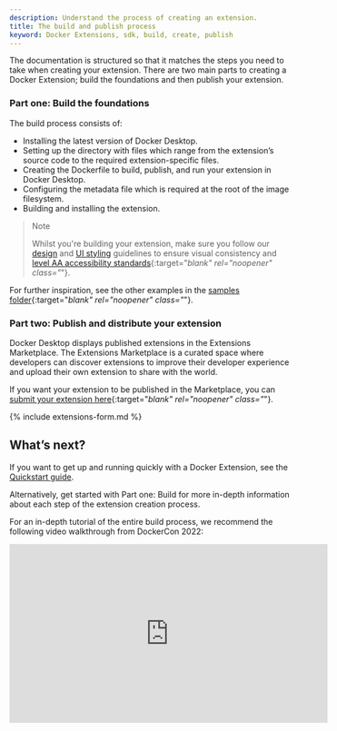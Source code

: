```yaml
---
description: Understand the process of creating an extension.
title: The build and publish process
keyword: Docker Extensions, sdk, build, create, publish
---
```


The documentation is structured so that it matches the steps you need to take when creating your extension. There are two main parts to creating a Docker Extension; build the foundations and then publish your extension.

### Part one: Build the foundations

The build process consists of:

- Installing the latest version of Docker Desktop.
- Setting up the directory with files which range from the extension’s source code to the required extension-specific files.
- Creating the Dockerfile to build, publish, and run your extension in Docker Desktop.
- Configuring the metadata file which is required at the root of the image filesystem.
- Building and installing the extension.

> Note
>
> Whilst you're building your extension, make sure you follow our [design](design/design-guidelines.md) and [UI styling](design/index.md) guidelines to ensure visual consistency and [level AA accessibility standards](https://www.w3.org/WAI/WCAG2AA-Conformance){:target="_blank" rel="noopener" class="_"}.

For further inspiration, see the other examples in the [samples folder](https://github.com/docker/extensions-sdk/tree/main/samples){:target="_blank" rel="noopener" class="_"}.

### Part two: Publish and distribute your extension

Docker Desktop displays published extensions in the Extensions Marketplace. The Extensions Marketplace is a curated space where developers can discover extensions to improve their developer experience and upload their own extension to share with the world.

If you want your extension to be published in the Marketplace, you can [submit your extension here](https://github.com/docker/extensions-submissions){:target="_blank" rel="noopener" class="_"}.

{% include extensions-form.md %}

## What’s next?

If you want to get up and running quickly with a Docker Extension, see the [Quickstart guide](quickstart.md).

Alternatively, get started with Part one: Build for more in-depth information about each step of the extension creation process.

For an in-depth tutorial of the entire build process, we recommend the following video walkthrough from DockerCon 2022:

<iframe width="560" height="315" src="https://www.youtube.com/embed/Yv7OG-EGJsg" title="YouTube video player" frameborder="0" allow="accelerometer; autoplay; clipboard-write; encrypted-media; gyroscope; picture-in-picture" allowfullscreen></iframe>
